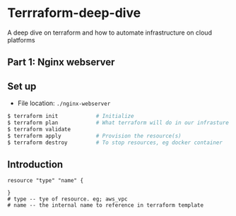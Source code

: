 # Terrraform-deep-dive
A deep dive on terraform and how to automate infrastructure on cloud platforms

## Part 1: Nginx webserver

## Set up
- File location: `./nginx-webserver`
```bash
$ terraform init            # Initialize
$ terraform plan            # What terraform will do in our infrasture before it does it
$ terraform validate
$ terraform apply           # Provision the resource(s)
$ terraform destroy         # To stop resources, eg docker container
```

## Introduction
```hcl
resource "type" "name" {

}
# type -- tye of resource. eg; aws_vpc
# name -- the internal name to reference in terraform template
```
